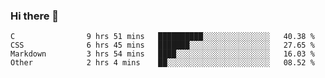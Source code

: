 ### Hi there 👋

<!--
**WShiBin/WShiBin** is a ✨ _special_ ✨ repository because its `README.md` (this file) appears on your GitHub profile.

Here are some ideas to get you started:

- 🔭 I’m currently working on ...
- 🌱 I’m currently learning ...
- 👯 I’m looking to collaborate on ...
- 🤔 I’m looking for help with ...
- 💬 Ask me about ...
- 📫 How to reach me: ...
- 😄 Pronouns: ...
- ⚡ Fun fact: ...
-->

<!--START_SECTION:waka-->

```text
C                9 hrs 51 mins   ██████████░░░░░░░░░░░░░░░   40.38 %
CSS              6 hrs 45 mins   ███████░░░░░░░░░░░░░░░░░░   27.65 %
Markdown         3 hrs 54 mins   ████░░░░░░░░░░░░░░░░░░░░░   16.03 %
Other            2 hrs 4 mins    ██░░░░░░░░░░░░░░░░░░░░░░░   08.52 %
```

<!--END_SECTION:waka-->
